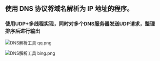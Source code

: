 ## 使用 DNS 协议将域名解析为 IP 地址的程序。

### 使用UDP+多线程实现，同时对多个DNS服务器发送UDP请求，整理排序后进行输出

![DNS解析工具 qq.png](https://s2.loli.net/2023/02/11/dfIO1M3gNVemzxk.png)

![DNS解析工具 bing.png](https://s2.loli.net/2023/02/12/Uth3VI6wBHl4pFq.png)